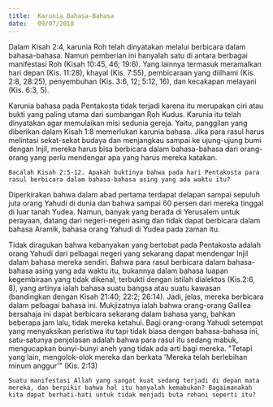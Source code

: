 ```yaml
---
title:  Karunia Bahasa-Bahasa
date:   09/07/2018
---
```


Dalam Kisah 2:4, karunia Roh telah dinyatakan melalui berbicara dalam bahasa-bahasa. Namun pemberian ini hanyalah satu di antara berbagai manifestasi Roh (Kisah 10:45, 46; 19:6). Yang lainnya termasuk meramalkan hari depan (Kis. 11:28), khayal (Kis. 7:55), pembicaraan yang diilhami (Kis. 2:8, 28:25), penyembuhan (Kis. 3:6, 12; 5:12, 16), dan kecakapan melayani (Kis. 6:3, 5).

Karunia bahasa pada Pentakosta tidak terjadi karena itu merupakan ciri atau bukti yang paling utama dari sumbangan Roh Kudus. Karunia itu telah dinyatakan agar memulaikan misi sedunia gereja. Yaitu, panggilan yang diberikan dalam Kisah 1:8 memerlukan karunia bahasa. Jika para rasul harus melintasi sekat-sekat budaya dan menjangkau sampai ke ujung-ujung bumi dengan Injil, mereka harus bisa berbicara dalam bahasa-bahasa dari orang-orang yang perlu mendengar apa yang harus mereka katakan.

`Bacalah Kisah 2:5-12. Apakah buktinya bahwa pada hari Pentakosta para rasul berbicara dalam bahasa-bahasa asing yang ada waktu itu?`

Diperkirakan bahwa dalam abad pertama terdapat delapan sampai sepuluh juta orang Yahudi di dunia dan bahwa sampai 60 persen dari mereka tinggal di luar tanah Yudea. Namun, banyak yang berada di Yerusalem untuk perayaan, datang dari negeri-negeri asing dan tidak dapat berbicara dalam bahasa Aramik, bahasa orang Yahudi di Yudea pada zaman itu.

Tidak diragukan bahwa kebanyakan yang bertobat pada Pentakosta adalah orang Yahudi dari pelbagai negeri yang sekarang dapat mendengar Injil dalam bahasa mereka sendiri. Bahwa para rasul berbicara dalam bahasa-bahasa asing yang ada waktu itu, bukannya dalam bahasa luapan kegembiraan yang tidak dikenal, terbukti dengan istilah  dialektos (Kis.2:6, 8), yang artinya ialah bahasa suatu bangsa atau suatu kawasan (bandingkan dengan Kisah 21:40; 22:2; 26:14). Jadi, jelas, mereka berbicara dalam pelbagai bahasa ini. Mukjizatnya ialah bahwa orang-orang Galilea bersahaja ini dapat berbicara sekarang dalam bahasa yang, bahkan beberapa jam lalu, tidak mereka ketahui. Bagi orang-orang Yahudi setempat yang menyaksikan peristiwa itu tapi tidak biasa dengan bahasa-bahasa ini, satu-satunya penjelasan adalah bahwa para rasul itu sedang mabuk, mengucapkan bunyi-bunyi aneh yang tidak ada arti bagi mereka. "Tetapi yang lain, mengolok-olok mereka dan berkata 'Mereka telah berlebihan minum anggur'" (Kis. 2:13)

`Suatu manifestasi Allah yang sangat kuat sedang terjadi di depan mata mereka, dan berpikir bahwa hal itu hanyalah kemabukan? Bagaimanakah kita dapat berhati-hati untuk tidak menjadi buta rohani seperti itu?`
